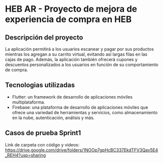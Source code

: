 # HEB AR - Proyecto de mejora de experiencia de compra en HEB
## Descripción del proyecto
La aplicación permitirá a los usuarios escanear y pagar por sus productos mientras los agregan a su carrito virtual, evitando así largas filas en las cajas de pago. Además, la aplicación también ofrecerá cupones y descuentos personalizados a los usuarios en función de su comportamiento de compra.


## Tecnologias utilizadas
- Flutter: un framework de desarrollo de aplicaciones móviles multiplataforma.
- Firebase: una plataforma de desarrollo de aplicaciones móviles que ofrece una variedad de herramientas y servicios, como almacenamiento en la nube, autenticación, análisis y más.

## Casos de prueba Sprint1
Link de carpeta con código y videos: https://drive.google.com/drive/folders/1NOOp7gpHcBC337EkdTFV3Qav5E4_REH4?usp=sharing
